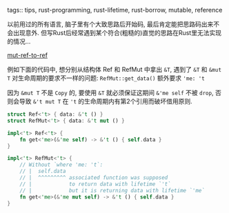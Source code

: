 tags:: tips, rust-programming, rust-lifetime, rust-borrow, mutable, reference

以前用过的所有语言, 脑子里有个大致思路后开始码, 最后肯定能把思路码出来不会出现意外.
但写Rust后经常遇到某个符合(粗糙的)直觉的思路在Rust里无法实现的情况...

[mut-ref-to-ref](../rust-playground/src/bin/mut-ref-to-ref-require-lifetime-constraint.rs)

例如下面的代码中,
想分别从结构体 Ref 和 RefMut 中拿出 `&T`,
遇到了 `&T` 和 `&mut T` 对生命周期的要求不一样的问题:
`RefMut::get_data()` 额外要求 `'me: 't`

因为 `&mut T` 不是 `Copy` 的,
要使用 `&T` 就必须保证这期间 `&'me self` 不被 `drop`,
否则会导致 `&'t mut T` 在 `'t` 的生命周期内有第2个引用而破坏借用原则.

```rust
struct Ref<'t> { data: &'t () }
struct RefMut<'t> { data: &'t mut () }

impl<'t> Ref<'t> {
    fn get<'me>(&'me self) -> &'t () { self.data }
}

impl<'t> RefMut<'t> {
    // Without `where 'me: 't`:
    // |  self.data
    // |  ^^^^^^^^^ associated function was supposed
    // |            to return data with lifetime `'t`
    // |            but it is returning data with lifetime `'me`
    fn get<'me>(&'me mut self) -> &'t () { self.data }
}
```
